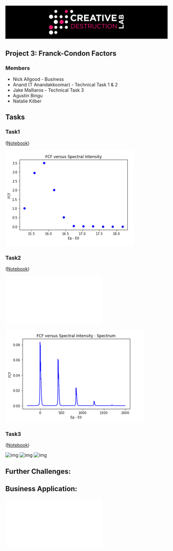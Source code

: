 ![CDL 2020 Cohort Project](../figures/CDL_logo.jpg)
## Project 3: Franck-Condon Factors

### Members

* Nick Allgood - Business
* Anand (T Anandakkoomar) - Technical Task 1 & 2
* Jake Malliaros - Technical Task 3
* Agustin Bingu
* Natalie Kilber

## Tasks

### Task1
([Notebook](Task1.ipynb))

![img](Plots/Task_1/FCFvsSpectral-Task1.PNG)

### Task2
([Notebook](Task2_viz.ipynb))

![pdf](Task2.pdf)

![img](Plots/Task_2/Spectrum-FCFvsSpectral-Task2.PNG)

### Task3
([Notebook](Task3.ipynb))

![img](Plots/Task_2/10_sample_spectrum.PNG)
![img](Plots/Task_2/1000_sample_spectrum.PNG)
![img](Plots/Task_2/20000_sample_spectrum.PNG)

## Further Challenges:


## Business Application:

![md](Business_Application.md)


